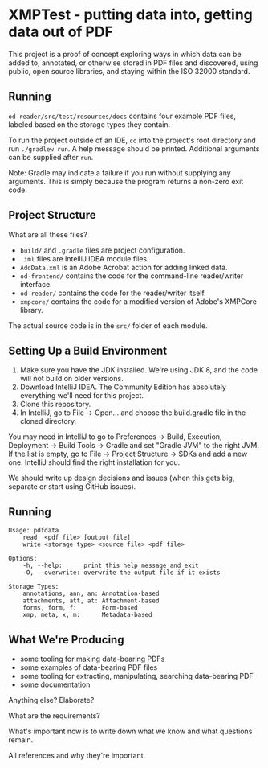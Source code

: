 # XMPTest - putting data into, getting data out of PDF

This project is a proof of concept exploring ways in which data can be added to, annotated, or otherwise stored in PDF
files and discovered, using public, open source libraries, and staying within the ISO 32000 standard.

## Running

`od-reader/src/test/resources/docs` contains four example PDF files, labeled based on the storage types they contain.

To run the project outside of an IDE, `cd` into the project's root directory and run `./gradlew run`. 
A help message should be printed. Additional arguments can be supplied after `run`.

Note: Gradle may indicate a failure if you run without supplying any arguments.
This is simply because the program returns a non-zero exit code.

## Project Structure

What are all these files?

* `build/` and `.gradle` files are project configuration.
* `.iml` files are IntelliJ IDEA module files.
* `AddData.xml` is an Adobe Acrobat action for adding linked data.
* `od-frontend/` contains the code for the command-line reader/writer interface.
* `od-reader/` contains the code for the reader/writer itself.
* `xmpcore/` contains the code for a modified version of Adobe's XMPCore library.

The actual source code is in the `src/` folder of each module.

## Setting Up a Build Environment

1. Make sure you have the JDK installed. We're using JDK 8, and the code will not build on older versions.
2. Download IntelliJ IDEA. The Community Edition has absolutely everything we'll need for this project.
3. Clone this repository.
4. In IntelliJ, go to File -> Open... and choose the build.gradle file in the cloned directory.

You may need in IntelliJ to go to Preferences -> Build, Execution, Deployment -> Build Tools -> Gradle
and set "Gradle JVM" to the right JVM. If the list is empty, go to File -> Project Structure -> SDKs and 
add a new one. IntelliJ should find the right installation for you.

We should write up design decisions and issues (when this gets big, separate or start using GitHub issues).

## Running

    Usage: pdfdata
        read  <pdf file> [output file]
        write <storage type> <source file> <pdf file>
    
    Options:
        -h, --help:      print this help message and exit
        -O, --overwrite: overwrite the output file if it exists
    
    Storage Types:
        annotations, ann, an: Annotation-based
        attachments, att, at: Attachment-based
        forms, form, f:       Form-based
        xmp, meta, x, m:      Metadata-based

## What We're Producing
* some tooling for making data-bearing PDFs
* some examples of data-bearing PDF files
* some tooling for extracting, manipulating, searching data-bearing PDF
* some documentation

Anything else? Elaborate?

What are the requirements?

What's important now is to write down what we know and what questions remain.

All references and why they're important.

